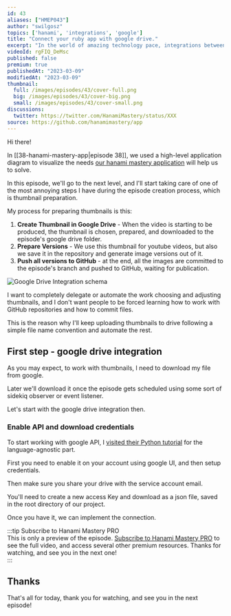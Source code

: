 ```yaml
---
id: 43
aliases: ["HMEP043"]
author: "swilgosz"
topics: ['hanami', 'integrations', 'google']
title: "Connect your ruby app with google drive."
excerpt: "In the world of amazing technology pace, integrations between services are the key to success and the same applies to ruby projects. In this episode, we integrate our Hanami application with Google drive."
videoId: rgFIQ_DeMsc
published: false
premium: true
publishedAt: "2023-03-09"
modifiedAt: "2023-03-09"
thumbnail:
  full: /images/episodes/43/cover-full.png
  big: /images/episodes/43/cover-big.png
  small: /images/episodes/43/cover-small.png
discussions:
  twitter: https://twitter.com/HanamiMastery/status/XXX
source: https://github.com/hanamimastery/app
---
```

Hi there!

In [[38-hanami-mastery-app|episode 38]], we used a high-level application diagram to visualize the needs [our hanami mastery application](https://app.hanamimastery.com) will help us to solve.

In this episode, we'll go to the next level, and I'll start taking care of one of the most annoying steps I have during the episode creation process, which is thumbnail preparation.

My process for preparing thumbnails is this: 

1. **Create Thumbnail in Google Drive** - When the video is starting to be produced, the thumbnail is chosen, prepared, and downloaded to the episode's google drive folder.
2. **Prepare Versions** - We use this thumbnail for youtube videos, but also we save it in the repository and generate image versions out of it.
3. **Push all versions to GitHub** - at the end, all the images are committed to the episode's branch and pushed to GitHub, waiting for publication. 

![Google Drive Integration schema](google-drive-component-diagram.png)

I want to completely delegate or automate the work choosing and adjusting thumbnails, and I don't want people to be forced learning how to work with GitHub repositories and how to commit files.

This is the reason why I'll keep uploading thumbnails to drive following a simple file name convention and automate the rest.

## First step - google drive integration

As you may expect, to work with thumbnails, I need to download my file from google.

Later we'll download it once the episode gets scheduled using some sort of sidekiq observer or event listener.

Let's start with the google drive integration then.

### Enable API and download credentials

To start working with google API, I [visited their Python tutorial](https://developers.google.com/drive/api/quickstart/python) for the language-agnostic part.

First you need to enable it on your account using google UI, and then  setup credentials.

Then make sure you share your drive with the service account email.

 You'll need to create a new access Key and download as a json file, saved in the root directory of our project.

Once you have it, we can implement the connection.

:::tip Subscribe to Hanami Mastery PRO  
This is only a preview of the episode. [Subscribe to Hanami Mastery PRO](https://pro.hanamimastery.com/hanami-mastery-pro) to see the full video, and access several other premium resources. Thanks for watching, and see you in the next one!  
:::

## Thanks

That's all for today, thank you for watching, and see you in the next episode!
